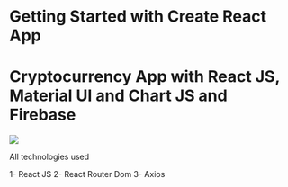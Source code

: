 # Getting Started with Create React App
# Cryptocurrency App with React JS, Material UI and Chart JS and Firebase

![](https://github.com/muratavci05/ReactJS-Cryptocurrency-APP/blob/08723d6cb4622ceb9c6e68af292c45a781702f60/src/components/assets/view.gif)


All technologies used

1- React JS
2- React Router Dom
3- Axios
